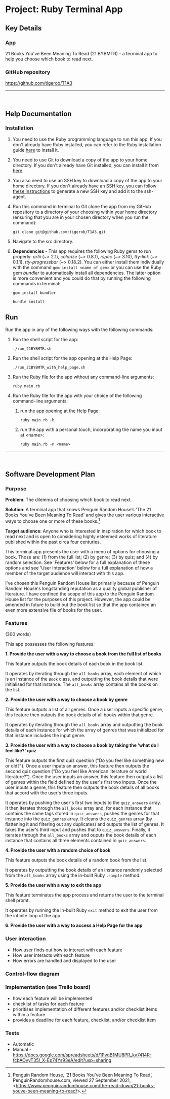 # Project: Ruby Terminal App

## Key Details

### App

21 Books You've Been Meaning To Read (21 BYBMTR) - a terminal app to help you choose which book to read next.

### GitHub repository

https://github.com/tigerob/T1A3

---
<br>

## Help Documentation

### Installation

1. You need to use the Ruby programming language to run this app. If you don't already have Ruby installed, you can refer to the Ruby installation guide [here](https://www.ruby-lang.org/en/documentation/installation/) to install it.
   
2. You need to use Git to download a copy of the app to your home directory. If you don't already have Git installed, you can install it from [here](https://git-scm.com/downloads).
   
3. You also need to use an SSH key to download a copy of the app to your home directory. If you don't already have an SSH key, you can follow [these instructions](https://docs.github.com/en/authentication/connecting-to-github-with-ssh/generating-a-new-ssh-key-and-adding-it-to-the-ssh-agent) to generate a new SSH key and add it to the ssh-agent.
   
4. Run this command in terminal to Git clone the app from my GitHub repository to a directory of your choosing within your home directory (ensuring that you are in your chosen directory when you run the command):
    ```
    git clone git@github.com:tigerob/T1A3.git
    ```

5. Navigate to the *src* directory.

6. **Dependencies** -  This app requires the following Ruby gems to run properly: *artii* (\~> 2.1), *colorize* (\~> 0.8.1), *rspec* (\~> 3.10), *tty-link* (\~> 0.1.1), *tty-progressbar* (\~> 0.18.2). You can either install them individually with the command ```gem install <name of gem>``` or you can use the Ruby gem *bundler* to automatically install all dependencies. The latter option is more convenient and you could do that by running the following commands in terminal:
    ```
    gem install bundler
    ``` 
    ```
    bundle install
    ```

## Run

Run the app in any of the following ways with the following commands:

1. Run the shell script for the app:
   ```
   ./run_21BYBMTR.sh
   ```
   
2. Run the shell script for the app opening at the Help Page:
   ```
   ./run_21BYBMTR_with_help_page.sh
   ```
   
3. Run the Ruby file for the app without any command-line arguments:
   ```
   ruby main.rb
   ```
   
4. Run the Ruby file for the app with your choice of the following command-line arguments:
   
   1. run the app opening at the Help Page:
        ```
        ruby main.rb -h
        ``` 
   
   2. run the app with a personal touch, incorporating the name you input at \<name>:
        ```
        ruby main.rb -n <name>
        ```

---
<br>

## Software Development Plan

### Purpose

**Problem**: The dilemma of choosing which book to read next.

**Solution**: A terminal app that knows Penguin Random House’s 'The 21 Books You've Been Meaning To Read' and gives the user various interactive ways to choose one or more of these books.[^1]

**Target audience**: Anyone who is interested in inspiration for which book to read next and is open to considering highly esteemed works of literature published within the past circa four centuries.

This terminal app presents the user with a menu of options for choosing a book. Those are: (1) from the full list; (2) by genre; (3) by quiz; and (4) by random selection. See 'Features' below for a full explanation of these options and see 'User Interaction' below for a full explanation of how a member of the target audience will interact with this app.

I've chosen this Penguin Random House list primarily because of Penguin Random House's longstanding reputation as a quality global publisher of literature. I have confined the scope of this app to the Penguin Random House list for the purposes of this project. However, the app could be amended in future to build out the book list so that the app contained an even more extensive file of books for the user.

[^1]: Penguin Random House, ‘21 Books You've Been Meaning To Read’, PenguinRandomhouse.com, viewed 27 September 2021, <<https://www.penguinrandomhouse.com/the-read-down/21-books-youve-been-meaning-to-read/>>.

### Features

(300 words)

This app possesses the following features:

**1. Provide the user with a way to choose a book from the full list of books**

This feature outputs the book details of each book in the book list.

It operates by iterating through the ```all_books``` array, each element of which is an instance of the ```Book``` class, and outputting the book details that were initialised for that instance. The ```all_books``` array contains all the books on the list.

**2. Provide the user with a way to choose a book by genre**

This feature outputs a list of all genres. Once a user inputs a specific genre, this feature then outputs the book details of all books within that genre.

It operates by iterating through the ```all_books``` array and outputting the book details of each instance for which the array of genres that was initialized for that instance includes the input genre.

**3. Provide the user with a way to choose a book by taking the 'what do I feel like?' quiz**

This feature outputs the first quiz question ("Do you feel like something new or old?"). Once a user inputs an answer, this feature then outputs the second quiz question ("Do you feel like American literature or world literature?"). Once the user inputs an answer, this feature then outputs a list of genres within the field defined by the user's first two inputs. Once the user inputs a genre, this feature then outputs the book details of all books that accord with the user's three inputs.

It operates by pushing the user's first two inputs to the ```quiz_answers``` array. It then iterates through the ```all_books``` array and, for each instance that contains the same tags stored in ```quiz_answers```, pushes the genres for that instance into the ```quiz_genres``` array. It cleans the ```quiz_genres``` array (by flattening it and filtering out any duplicates) and outputs the list of genres. It takes the user's third input and pushes that to ```quiz_answers```. Finally, it iterates through the ```all_books``` array and ouputs the book details of each instance that contains all three elements contained in ```quiz_answers```.

**4. Provide the user with a random choice of book**

This feature outputs the book details of a random book from the list.

It operates by outputting the book details of an instance randomly selected from the ```all_books``` array using the in-built Ruby ```.sample``` method.

**5. Provide the user with a way to exit the app**

This feature terminates the app process and returns the user to the terminal shell promt.

It operates by running the in-built Ruby ```exit``` method to exit the user from the infinite loop of the app.

**6. Provide the user with a way to access a Help Page for the app**

### User interaction
  - How user finds out how to interact with each feature
  - How user interacts with each feature
  - How errors are handled and displayed to the user

### Control-flow diagram

### Implementation (see Trello board)
  - how each feature will be implemented
  - checklist of tasks for each feature
  - prioritises implementation of different features and/or checklist items within a feature
  - provides a deadline for each feature, checklist, and/or checklist item

### Tests
- Automatic
- Manual - https://docs.google.com/spreadsheets/d/1PvqB1MU8PR_kv7414R-fcbAOvyT35I_X-Ep74Ys93eA/edit?usp=sharing